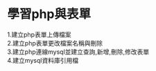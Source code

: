 # 學習php與表單

1.建立php表單上傳檔案  
2.建立php表單更改檔案名稱與刪除  
3.建立php連線mysql並建立查詢,新增,刪除,修改表單  
4.建立mysql資料庫引用檔  
